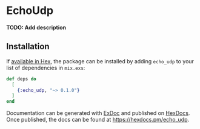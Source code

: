 # EchoUdp

**TODO: Add description**

## Installation

If [available in Hex](https://hex.pm/docs/publish), the package can be installed
by adding `echo_udp` to your list of dependencies in `mix.exs`:

```elixir
def deps do
  [
    {:echo_udp, "~> 0.1.0"}
  ]
end
```

Documentation can be generated with [ExDoc](https://github.com/elixir-lang/ex_doc)
and published on [HexDocs](https://hexdocs.pm). Once published, the docs can
be found at <https://hexdocs.pm/echo_udp>.

